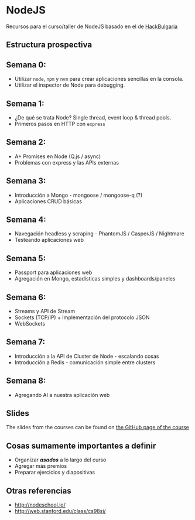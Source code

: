 NodeJS
=========

Recursos para el curso/taller de NodeJS basado en el de [HackBulgaria](https://github.com/HackBulgaria/NodeJS-1)

## Estructura prospectiva

## Semana 0:

* Utilizar `node`, `npm` y `nvm` para crear aplicaciones sencillas en la consola.
* Utilizar el inspector de Node para debugging.

## Semana 1:

* ¿De qué se trata Node? Single thread, event loop & thread pools.
* Primeros pasos en HTTP con `express`

## Semana 2:

* A+ Promises en Node (Q.js / async)
* Problemas con express y las APIs externas

## Semana 3:

* Introducción a Mongo - mongoose / mongoose-q (?)
* Aplicaciones CRUD básicas

## Semana 4:

* Navegación headless y scraping - PhantomJS / CasperJS / Nightmare
* Testeando aplicaciones web

## Semana 5:

* Passport para aplicaciones web
* Agregación en Mongo, estadísticas simples y dashboards/paneles

## Semana 6:

* Streams y API de Stream
* Sockets (TCP/IP) + Implementación del protocolo JSON
* WebSockets

## Semana 7:

* Introducción a la API de Cluster de Node - escalando cosas
* Introducción a Redis - comunicación simple entre clusters

## Semana 8:

* Agregando AI a nuestra aplicación web

## Slides
The slides from the courses can be found on [the GitHub page of the course](http://hackbulgaria.github.io/NodeJS-1/)

## Cosas sumamente importantes a definir

* Organizar ***asados*** a lo largo del curso
* Agregar más premios
* Preparar ejercicios y diapositivas

## Otras referencias

* http://nodeschool.io/
* http://web.stanford.edu/class/cs98si/
